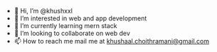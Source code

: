 - 👋 Hi, I’m @khushxxl
- 👀 I’m interested in web and app development
- 🌱 I’m currently learning mern stack 
- 💞️ I’m looking to collaborate on web dev
- 📫 How to reach me mail me at khushaal.choithramani@gmail.com

<!---
khushxxl/khushxxl is a ✨ special ✨ repository because its `README.md` (this file) appears on your GitHub profile.
You can click the Preview link to take a look at your changes.
--->
